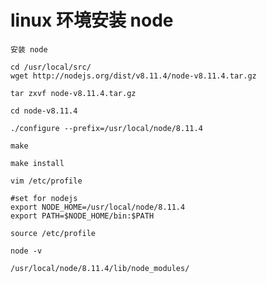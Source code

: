 # linux 环境安装 node

    安装 node

    cd /usr/local/src/
    wget http://nodejs.org/dist/v8.11.4/node-v8.11.4.tar.gz

    tar zxvf node-v8.11.4.tar.gz

    cd node-v8.11.4

    ./configure --prefix=/usr/local/node/8.11.4

    make

    make install

    vim /etc/profile

    #set for nodejs
    export NODE_HOME=/usr/local/node/8.11.4
    export PATH=$NODE_HOME/bin:$PATH

    source /etc/profile

    node -v

    /usr/local/node/8.11.4/lib/node_modules/
